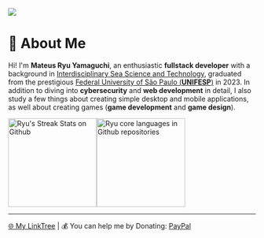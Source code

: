 [![](https://visitcount.itsvg.in/api?id=MateusRyu&icon=3&color=1)](https://visitcount.itsvg.in) 
# 💫 About Me
Hi! I'm **Mateus Ryu Yamaguchi**, an enthusiastic **fullstack developer** with a background in [Interdisciplinary Sea Science and Technology](https://www.unifesp.br/campus/san7/graduacao/cursos/bacharelado-interdisciplinar-em-ciencia-e-tecnologia-do-mar), graduated from the prestigious [Federal University of São Paulo (**UNIFESP**)](https://www.unifesp.br/) in 2023. In addition to diving into **cybersecurity** and **web development** in detail, I also study a few things about creating simple desktop and mobile applications, as well about creating games (**game development** and **game design**).

<div style="display: flex;flex-direction: row;">
  <img height="180em" alt="Ryu's Streak Stats on Github" src="https://github-readme-streak-stats.herokuapp.com/?user=MateusRyu&theme=prussian&hide_border=true"/>
  <img height="180em" alt="Ryu core languages in Github repositories " src="https://github-readme-stats.vercel.app/api/top-langs/?username=MateusRyu&theme=prussian&hide_border=true&include_all_commits=true&count_private=false&layout=compact"/>
</div>

---
[🌐 My LinkTree](https://mateusryu.github.io/linktree/) | 💰 You can help me by Donating: [PayPal](https://www.paypal.com/donate/?business=3BRFH6HY8GVJ6&no_recurring=0&item_name=Developing+a+great+history%21&currency_code=BRL)
